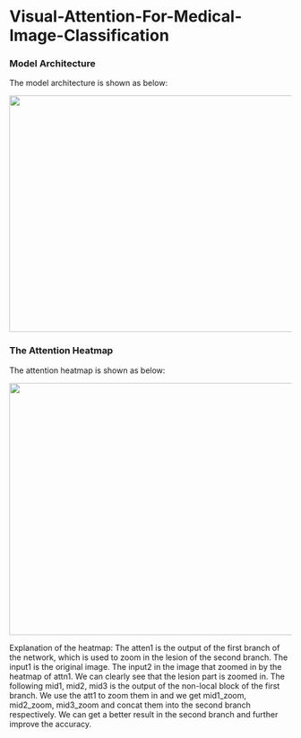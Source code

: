 # Visual-Attention-For-Medical-Image-Classification


### Model Architecture
The model architecture is shown as below:

<img src = https://github.com/GuoshenLi/Zoom-in-Lesion-For-Medical-Image-Classification/blob/main/model.png width = '915' height = '422'/><br/>



### The Attention Heatmap
The attention heatmap is shown as below:

<img src = https://github.com/GuoshenLi/Zoom-in-Lesion-For-Medical-Image-Classification/blob/main/heatmap.png width = '1146' height = '450'/><br/>



Explanation of the heatmap:
The atten1 is the output of the first branch of the network, which is used to zoom in the lesion of the second branch.
The input1 is the original image. The input2 in the image that zoomed in by the heatmap of attn1. We can clearly see that the lesion part is zoomed in.
The following mid1, mid2, mid3 is the output of the non-local block of the first branch. We use the att1 to zoom them in and we get mid1_zoom, mid2_zoom, mid3_zoom and concat them into the second branch respectively. 
We can get a better result in the second branch and further improve the accuracy.


